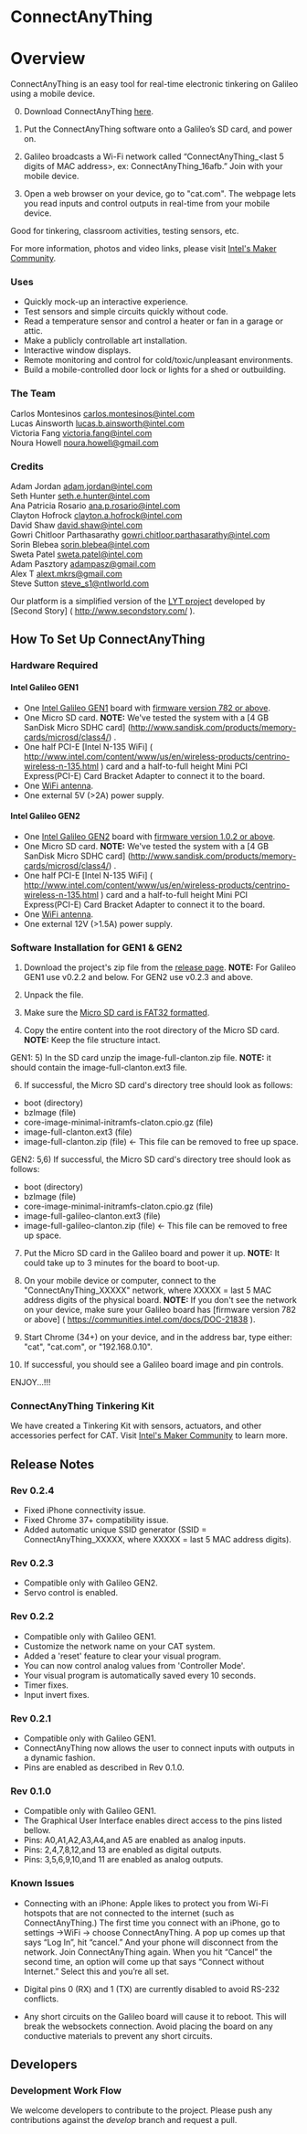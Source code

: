 ConnectAnyThing
============

# Overview

ConnectAnyThing is an easy tool for real-time electronic tinkering on Galileo using a mobile device.

0) Download ConnectAnyThing [here](https://github.com/IntelOpenDesign/ConnectAnyThing/releases).

1) Put the ConnectAnyThing software onto a Galileo’s SD card, and power on.

2) Galileo broadcasts a Wi-Fi network called “ConnectAnyThing_<last 5 digits of MAC address>, ex: ConnectAnyThing_16afb.” Join with your mobile device.

3) Open a web browser on your device, go to "cat.com". The webpage lets you read inputs and control outputs in real-time from your mobile device.

Good for tinkering, classroom activities, testing sensors, etc.

For more information, photos and video links, please visit [Intel's Maker Community]( https://communities.intel.com/thread/48358 ).

### Uses

* Quickly mock-up an interactive experience.
* Test sensors and simple circuits quickly without code.
* Read a temperature sensor and control a heater or fan in a garage or attic.
* Make a publicly controllable art installation.
* Interactive window displays.
* Remote monitoring and control for cold/toxic/unpleasant environments.
* Build a mobile-controlled door lock or lights for a shed or outbuilding.

### The Team

Carlos Montesinos <carlos.montesinos@intel.com><br />
Lucas Ainsworth <lucas.b.ainsworth@intel.com><br />
Victoria Fang <victoria.fang@intel.com><br />
Noura Howell <noura.howell@gmail.com><br />

### Credits

Adam Jordan <adam.jordan@intel.com><br />
Seth Hunter <seth.e.hunter@intel.com><br />
Ana Patricia Rosario <ana.p.rosario@intel.com><br />
Clayton Hofrock <clayton.a.hofrock@intel.com><br />
David Shaw <david.shaw@intel.com><br />
Gowri Chitloor Parthasarathy <gowri.chitloor.parthasarathy@intel.com><br />
Sorin Blebea <sorin.blebea@intel.com><br />
Sweta Patel <sweta.patel@intel.com><br />
Adam Pasztory <adampasz@gmail.com><br />
Alex T <alext.mkrs@gmail.com><br />
Steve Sutton <steve_s1@ntlworld.com><br />

Our platform is a simplified version of the [LYT project]( https://github.com/secondstory/LYT ) developed by [Second Story] ( http://www.secondstory.com/ ).

## How To Set Up ConnectAnyThing

### Hardware Required

#### Intel Galileo GEN1

* One [Intel Galileo GEN1](http://www.intel.com/content/www/us/en/do-it-yourself/galileo-maker-quark-board.html) board with [firmware version 782 or above]( https://communities.intel.com/docs/DOC-21838 ).
* One Micro SD card. **NOTE:** We've tested the system with a [4 GB SanDisk Micro SDHC card] (http://www.sandisk.com/products/memory-cards/microsd/class4/) .
* One half PCI-E [Intel N-135 WiFi] ( http://www.intel.com/content/www/us/en/wireless-products/centrino-wireless-n-135.html ) card and a half-to-full height Mini PCI Express(PCI-E) Card Bracket Adapter to connect it to the board.
* One [WiFi antenna](http://www.amazon.com/Laptop-Wireless-PCI-E-Internal-Antenna/dp/B004ZHT2JE/ref=sr_1_7?s=electronics&ie=UTF8&qid=1389662898&sr=1-7&keywords=wireless+antenna+for+mini+pcie+wifi+card).
* One external 5V (>2A) power supply.

#### Intel Galileo GEN2

* One [Intel Galileo GEN2](http://www.intel.com/content/www/us/en/do-it-yourself/galileo-maker-quark-board.html) board with [firmware version 1.0.2 or above]( https://communities.intel.com/docs/DOC-21838 ).
* One Micro SD card. **NOTE:** We've tested the system with a [4 GB SanDisk Micro SDHC card] (http://www.sandisk.com/products/memory-cards/microsd/class4/) .
* One half PCI-E [Intel N-135 WiFi] ( http://www.intel.com/content/www/us/en/wireless-products/centrino-wireless-n-135.html ) card and a half-to-full height Mini PCI Express(PCI-E) Card Bracket Adapter to connect it to the board.
* One [WiFi antenna](http://www.amazon.com/Laptop-Wireless-PCI-E-Internal-Antenna/dp/B004ZHT2JE/ref=sr_1_7?s=electronics&ie=UTF8&qid=1389662898&sr=1-7&keywords=wireless+antenna+for+mini+pcie+wifi+card).
* One external 12V (>1.5A) power supply.

### Software Installation for GEN1 & GEN2

1) Download the project's zip file from the [release page](https://github.com/IntelOpenDesign/ConnectAnyThing/releases). **NOTE:** For Galileo GEN1 use v0.2.2 and below. For GEN2 use v0.2.3 and above.

2) Unpack the file.

3) Make sure the [Micro SD card is FAT32 formatted]( http://www.wikihow.com/Format-an-SD-Card ).

4) Copy the entire content into the root directory of the Micro SD card. **NOTE:** Keep the file structure intact.

GEN1:
5) In the SD card unzip the image-full-clanton.zip file. **NOTE:** it should contain the image-full-clanton.ext3 file.

6) If successful, the Micro SD card's directory tree should look as follows:
* boot (directory)
* bzImage (file)
* core-image-minimal-initramfs-claton.cpio.gz (file)
* image-full-clanton.ext3 (file)
* image-full-clanton.zip (file) <- This file can be removed to free up space.

GEN2:
5,6) If successful, the Micro SD card's directory tree should look as follows:
* boot (directory)
* bzImage (file)
* core-image-minimal-initramfs-claton.cpio.gz (file)
* image-full-galileo-clanton.ext3 (file)
* image-full-galileo-clanton.zip (file) <- This file can be removed to free up space.

7) Put the Micro SD card in the Galileo board and power it up. **NOTE:** It could take up to 3 minutes for the board to boot-up.

8) On your mobile device or computer, connect to the "ConnectAnyThing_XXXXX" network, where XXXXX = last 5 MAC address digits of the physical board. **NOTE:** If you don't see the network on your device, make sure your Galileo board has [firmware version 782 or above] ( https://communities.intel.com/docs/DOC-21838 ).

9) Start Chrome (34+) on your device, and in the address bar, type either: "cat", "cat.com", or "192.168.0.10".

10) If successful, you should see a Galileo board image and pin controls.

ENJOY...!!!

### ConnectAnyThing Tinkering Kit
We have created a Tinkering Kit with sensors, actuators, and other accessories perfect for CAT. Visit [Intel's Maker Community]( https://communities.intel.com/message/238121#238121 ) to learn more.

## Release Notes

### Rev 0.2.4
* Fixed iPhone connectivity issue.
* Fixed Chrome 37+ compatibility issue.
* Added automatic unique SSID generator (SSID = ConnectAnyThing_XXXXX, where XXXXX = last 5 MAC address digits).

### Rev 0.2.3
* Compatible only with Galileo GEN2.
* Servo control is enabled.

### Rev 0.2.2
* Compatible only with Galileo GEN1.
* Customize the network name on your CAT system.
* Added a 'reset' feature to clear your visual program.
* You can now control analog values from 'Controller Mode'.
* Your visual program is automatically saved every 10 seconds.
* Timer fixes.
* Input invert fixes.

### Rev 0.2.1
* Compatible only with Galileo GEN1.
* ConnectAnyThing now allows the user to connect inputs with outputs in a dynamic fashion.
* Pins are enabled as described in Rev 0.1.0.

### Rev 0.1.0
* Compatible only with Galileo GEN1.
* The Graphical User Interface enables direct access to the pins listed bellow.
* Pins: A0,A1,A2,A3,A4,and A5 are enabled as analog inputs.
* Pins: 2,4,7,8,12,and 13 are enabled as digital outputs.
* Pins: 3,5,6,9,10,and 11 are enabled as analog outputs.

### Known Issues
* Connecting with an iPhone: Apple likes to protect you from Wi-Fi hotspots that are not connected to the internet (such as ConnectAnyThing.)  The first time you connect with an iPhone, go to settings ->WiFi -> choose ConnectAnyThing.  A pop up comes up that says “Log In”, hit “cancel.”  And your phone will disconnect from the network.  Join ConnectAnyThing again.  When you hit “Cancel” the second time, an option will come up that says “Connect without Internet.” Select this and you’re all set.

* Digital pins 0 (RX) and 1 (TX) are currently disabled to avoid RS-232 conflicts.

* Any short circuits on the Galileo board will cause it to reboot. This will break the websockets connection. Avoid placing the board on any conductive materials to prevent any short circuits.

## Developers

### Development Work Flow
We welcome developers to contribute to the project. Please push any contributions against the *develop* branch and request a pull.
